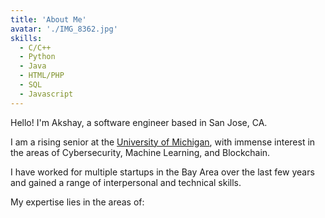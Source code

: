 ```yaml
---
title: 'About Me'
avatar: './IMG_8362.jpg'
skills:
  - C/C++
  - Python
  - Java
  - HTML/PHP
  - SQL
  - Javascript
---
```


Hello! I'm Akshay, a software engineer based in San Jose, CA.

I am a rising senior at the [University of Michigan](https://www.umich.edu/), with immense interest in the areas of Cybersecurity, Machine Learning, and Blockchain.

I have worked for multiple startups in the Bay Area over the last few years and gained a range of interpersonal and technical skills.

My expertise lies in the areas of:
